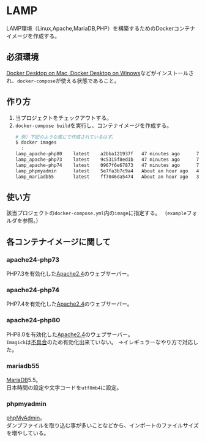 # LAMP

LAMP環境（Linux,Apache,MariaDB,PHP）を構築するためのDockerコンテナイメージを作成する。

## 必須環境
[Docker Desktop on Mac, Docker Desktop on Winows](https://docs.docker.com/compose/install/)などがインストールされ、`docker-compose`が使える状態であること。
## 作り方
1. 当プロジェクトをチェックアウトする。
1. `docker-compose build`を実行し、コンテナイメージを作成する。
    ```bash
    # 例）下記のような感じで作成されているはず。
    $ docker images
      :
    lamp_apache-php80    latest    a2bba121937f   47 minutes ago      754MB
    lamp_apache-php73    latest    9c5315f8ed1b   47 minutes ago      751MB
    lamp_apache-php74    latest    0967f6e67873   47 minutes ago      754MB
    lamp_phpmyadmin      latest    5e7fa3b7c9a4   About an hour ago   469MB
    lamp_mariadb55       latest    ff7046da5474   About an hour ago   352MB
    ```
## 使い方
該当プロジェクトの`docker-compose.yml`内の`image`に指定する。
（`example`フォルダを参照。）

## 各コンテナイメージに関して
### apache24-php73
PHP7.3を有効化した[Apache2.4](https://httpd.apache.org/docs/2.4/ja/)のウェブサーバー。
### apache24-php74
PHP7.4を有効化した[Apache2.4](https://httpd.apache.org/docs/2.4/ja/)のウェブサーバー。
### apache24-php80
PHP8.0を有効化した[Apache2.4](https://httpd.apache.org/docs/2.4/ja/)のウェブサーバー。<br>
`Imagick`は[不具合](https://github.com/Imagick/imagick/issues/358)のため有効化出来ていない。
→イレギュラーなやり方で対応した。
### mariadb55
[MariaDB](https://mariadb.org/)5.5。<br>
日本時間の設定や文字コードを`utf8mb4`に設定。
### phpmyadmin
[phpMyAdmin](https://www.phpmyadmin.net/)。<br>
ダンプファイルを取り込む事が多いことなどから、インポートのファイルサイズを増やしている。
